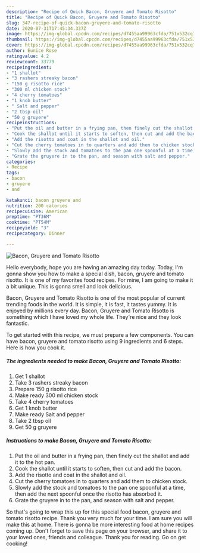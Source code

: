 ```yaml
---
description: "Recipe of Quick Bacon, Gruyere and Tomato Risotto"
title: "Recipe of Quick Bacon, Gruyere and Tomato Risotto"
slug: 347-recipe-of-quick-bacon-gruyere-and-tomato-risotto
date: 2020-07-31T17:45:34.337Z
image: https://img-global.cpcdn.com/recipes/d7455aa99963cfda/751x532cq70/bacon-gruyere-and-tomato-risotto-recipe-main-photo.jpg
thumbnail: https://img-global.cpcdn.com/recipes/d7455aa99963cfda/751x532cq70/bacon-gruyere-and-tomato-risotto-recipe-main-photo.jpg
cover: https://img-global.cpcdn.com/recipes/d7455aa99963cfda/751x532cq70/bacon-gruyere-and-tomato-risotto-recipe-main-photo.jpg
author: Eunice Rose
ratingvalue: 4.2
reviewcount: 33779
recipeingredient:
- "1 shallot"
- "3 rashers streaky bacon"
- "150 g risotto rice"
- "300 ml chicken stock"
- "4 cherry tomatoes"
- "1 knob butter"
- " Salt and pepper"
- "2 tbsp oil"
- "50 g gruyere"
recipeinstructions:
- "Put the oil and butter in a frying pan, then finely cut the shallot and add it to the hot pan."
- "Cook the shallot until it starts to soften, then cut and add the bacon."
- "Add the risotto and coat in the shallot and oil."
- "Cut the cherry tomatoes in to quarters and add them to chicken stock."
- "Slowly add the stock and tomatoes to the pan one spoonful at a time, then add the next spoonful once the risotto has absorbed it."
- "Grate the gruyere in to the pan, and season with salt and pepper."
categories:
- Recipe
tags:
- bacon
- gruyere
- and

katakunci: bacon gruyere and 
nutrition: 200 calories
recipecuisine: American
preptime: "PT36M"
cooktime: "PT54M"
recipeyield: "3"
recipecategory: Dinner

---
```



![Bacon, Gruyere and Tomato Risotto](https://img-global.cpcdn.com/recipes/d7455aa99963cfda/751x532cq70/bacon-gruyere-and-tomato-risotto-recipe-main-photo.jpg)

Hello everybody, hope you are having an amazing day today. Today, I'm gonna show you how to make a special dish, bacon, gruyere and tomato risotto. It is one of my favorites food recipes. For mine, I am going to make it a bit unique. This is gonna smell and look delicious.



Bacon, Gruyere and Tomato Risotto is one of the most popular of current trending foods in the world. It is simple, it is fast, it tastes yummy. It is enjoyed by millions every day. Bacon, Gruyere and Tomato Risotto is something which I have loved my whole life. They're nice and they look fantastic.


To get started with this recipe, we must prepare a few components. You can have bacon, gruyere and tomato risotto using 9 ingredients and 6 steps. Here is how you cook it.

<!--inarticleads1-->

##### The ingredients needed to make Bacon, Gruyere and Tomato Risotto:

1. Get 1 shallot
1. Take 3 rashers streaky bacon
1. Prepare 150 g risotto rice
1. Make ready 300 ml chicken stock
1. Take 4 cherry tomatoes
1. Get 1 knob butter
1. Make ready  Salt and pepper
1. Take 2 tbsp oil
1. Get 50 g gruyere




<!--inarticleads2-->

##### Instructions to make Bacon, Gruyere and Tomato Risotto:

1. Put the oil and butter in a frying pan, then finely cut the shallot and add it to the hot pan.
1. Cook the shallot until it starts to soften, then cut and add the bacon.
1. Add the risotto and coat in the shallot and oil.
1. Cut the cherry tomatoes in to quarters and add them to chicken stock.
1. Slowly add the stock and tomatoes to the pan one spoonful at a time, then add the next spoonful once the risotto has absorbed it.
1. Grate the gruyere in to the pan, and season with salt and pepper.




So that's going to wrap this up for this special food bacon, gruyere and tomato risotto recipe. Thank you very much for your time. I am sure you will make this at home. There is gonna be more interesting food at home recipes coming up. Don't forget to save this page on your browser, and share it to your loved ones, friends and colleague. Thank you for reading. Go on get cooking!
